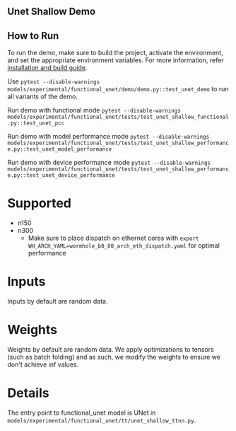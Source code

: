 ## Unet Shallow Demo
## How to Run

To run the demo, make sure to build the project, activate the environment, and set the appropriate environment variables.
For more information, refer [installation and build guide](https://tenstorrent.github.io/tt-metalium/latest/get_started/get_started.html#install-and-build).

Use `pytest --disable-warnings models/experimental/functional_unet/demo/demo.py::test_unet_demo` to run all variants of the demo.

Run demo with functional mode `pytest --disable-warnings models/experimental/functional_unet/tests/test_unet_shallow_functional.py::test_unet_pcc`

Run demo with model performance mode `pytest --disable-warnings models/experimental/functional_unet/tests/test_unet_shallow_performance.py::test_unet_model_performance`

Run demo with device performance mode `pytest --disable-warnings models/experimental/functional_unet/tests/test_unet_shallow_performance.py::test_unet_device_performance`

# Supported
- n150
- n300
  - Make sure to place dispatch on ethernet cores with `export WH_ARCH_YAML=wormhole_b0_80_arch_eth_dispatch.yaml` for optimal performance

# Inputs
Inputs by default are random data.

# Weights
Weights by default are random data. We apply optimizations to tensors (such as batch folding) and as such, we modify the weights to ensure we don't achieve inf values.

# Details
The entry point to  functional_unet model is UNet in `models/experimental/functional_unet/tt/unet_shallow_ttnn.py`.

